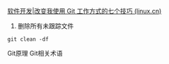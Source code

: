 [软件开发|改变我使用 Git 工作方式的七个技巧 (linux.cn)](https://linux.cn/article-12894-1.html)

1. 删除所有未跟踪文件
```shell
git clean -df
```


Git原理
Git相关术语